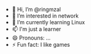 - 👋 Hi, I’m @ringmzal
- 👀 I’m interested in network
- 🌱 I’m currently learning Linux
- 📫 I'm just a learner
- 😄 Pronouns: ...
- ⚡ Fun fact: I like games

<!---
ringmzal/ringmzal is a ✨ special ✨ repository because its `README.md` (this file) appears on your GitHub profile.
You can click the Preview link to take a look at your changes.
--->
